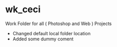 # wk_ceci
Work Folder for all ( Photoshop and Web ) Projects

- Changed default local folder location
- Added some dummy coment
